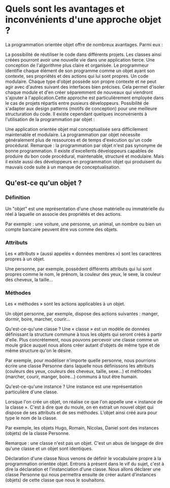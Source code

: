# Quels sont les avantages et inconvénients d'une approche objet ?
La programmation orientée objet offre de nombreux avantages. Parmi eux :

La possibilité de réutiliser le code dans différents projets. Les classes ainsi créées pourront avoir une nouvelle vie dans une application tierce.
Une conception de l'algorithme plus claire et organisée. Le programmeur identifie chaque élément de son programme comme un objet ayant son contexte, ses propriétés et des actions qui lui sont propres.
Un code modulaire. Chaque type d'objet possède son propre contexte et ne peut agir avec d'autres suivant des interfaces bien précises. Cela permet d'isoler chaque module et d'en créer séparemment de nouveaux qui viendront s'ajouter à l'application.Cette approche est particulièrement employée dans le cas de projets répartis entre pusieurs développeurs.
Possibilité de s'adapter aux design patterns (motifs de conception) pour une meilleure structuration du code.
Il existe cependant quelques inconvénients à l'utilisation de la programmation par objet :

Une application orientée objet mal conceptualisée sera difficilement maintenable et modulaire.
La programmation par objet nécessite généralement plus de ressources et de temps d'exécution qu'un code procédural.
Remarque : la programmation par objet n'est pas synonyme de bonne programmation. Il existe d'excellents développeurs capables de produire du bon code procédural, maintenable, structuré et modulaire. Mais il existe aussi des développeurs en programmation objet qui produisent du mauvais code suite à un manque de conceptualisation.

## Qu'est-ce qu'un objet ?
### Définition
Un "objet" est une représentation d'une chose matérielle ou immatérielle du réel à laquelle on associe des propriétés et des actions.

Par exemple : une voiture, une personne, un animal, un nombre ou bien un compte bancaire peuvent être vus comme des objets.

### Attributs
Les « attributs » (aussi appelés « données membres ») sont les caractères propres à un objet.

Une personne, par exemple, possèdent différents attributs qui lui sont propres comme le nom, le prénom, la couleur des yeux, le sexe, la couleur des cheveux, la taille...

### Méthodes
Les « méthodes » sont les actions applicables à un objet.

Un objet personne, par exemple, dispose des actions suivantes : manger, dormir, boire, marcher, courir...

Qu'est-ce-qu'une classe ?
Une « classe » est un modèle de données définissant la structure commune à tous les objets qui seront créés à partir d'elle. Plus concrètement, nous pouvons percevoir une classe comme un moule grâce auquel nous allons créer autant d'objets de même type et de même structure qu'on le désire.

Par exemple, pour modéliser n'importe quelle personne, nous pourrions écrire une classe Personne dans laquelle nous définissons les attributs (couleurs des yeux, couleurs des cheveux, taille, sexe...) et méthodes (marcher, courir, manger, boire...) communs à tout être humain.

Qu'est-ce-qu'une instance ?
Une instance est une représentation particulière d'une classe.

Lorsque l'on crée un objet, on réalise ce que l'on appelle une « instance de la classe ». C'est à dire que du moule, on en extrait un nouvel objet qui dispose de ses attributs et de ses méthodes. L'objet ainsi créé aura pour type le nom de la classe.

Par exemple, les objets Hugo, Romain, Nicolas, Daniel sont des instances (objets) de la classe Personne.

Remarque : une classe n'est pas un objet. C'est un abus de langage de dire qu'une classe et un objet sont identiques.

Déclaration d'une classe
Nous venons de définir le vocabulaire propre à la programmation orientée objet. Entrons à présent dans le vif du sujet, c'est à dire la déclaration et l'instanciation d'une classe. Nous allons déclarer une classe Personne qui nous permettra ensuite de créer autant d'instances (objets) de cette classe que nous le souhaitons.